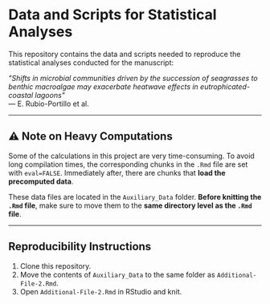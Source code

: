 # Data and Scripts for Statistical Analyses

This repository contains the data and scripts needed to reproduce the statistical analyses conducted for the manuscript:  

*"Shifts in microbial communities driven by the succession of seagrasses to benthic macroalgae may exacerbate heatwave effects in eutrophicated-coastal lagoons"*  
— E. Rubio-Portillo et al.

---

## ⚠️ Note on Heavy Computations

Some of the calculations in this project are very time-consuming. To avoid long compilation times, the corresponding chunks in the `.Rmd` file are set with `eval=FALSE`. Immediately after, there are chunks that **load the precomputed data**.

These data files are located in the `Auxiliary_Data` folder. **Before knitting the `.Rmd` file**, make sure to move them to the **same directory level as the `.Rmd` file**.

---

## Reproducibility Instructions

1. Clone this repository.
2. Move the contents of `Auxiliary_Data` to the same folder as `Additional-File-2.Rmd`.
3. Open `Additional-File-2.Rmd` in RStudio and knit.
